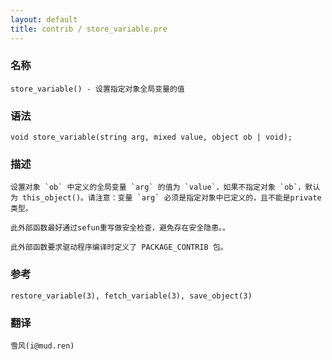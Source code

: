 ```yaml
---
layout: default
title: contrib / store_variable.pre
---
```


### 名称

    store_variable() - 设置指定对象全局变量的值

### 语法

    void store_variable(string arg, mixed value, object ob | void);

### 描述

    设置对象 `ob` 中定义的全局变量 `arg` 的值为 `value`，如果不指定对象 `ob`，默认为 this_object()。请注意：变量 `arg` 必须是指定对象中已定义的，且不能是private类型。

    此外部函数最好通过sefun重写做安全检查，避免存在安全隐患。。

    此外部函数要求驱动程序编译时定义了 PACKAGE_CONTRIB 包。

### 参考

    restore_variable(3), fetch_variable(3), save_object(3)

### 翻译

    雪风(i@mud.ren)
